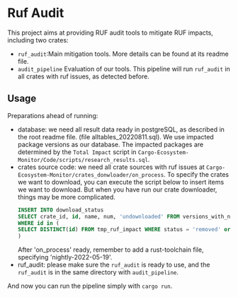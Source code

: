 # Ruf Audit

This project aims at providing RUF audit tools to mitigate RUF impacts, including two crates:
- `ruf_audit`:Main mitigation tools. More details can be found at its readme file.
- `audit_pipeline` Evaluation of our tools. This pipeline will run `ruf_audit` in all crates with ruf issues, as detected before.


## Usage

Preparations ahead of running:

- database: we need all result data ready in postgreSQL, as described in the root readme file. (file alltables_20220811.sql). We use impacted package versions as our database. The impacted packages are determined by the `Total Impact` script in `Cargo-Ecosystem-Monitor/Code/scripts/research_results.sql`.
- crates source code: we need all crate sources with ruf issues at `Cargo-Ecosystem-Monitor/crates_donwloader/on_process`. To specify the crates we want to download, you can execute the script below to insert items we want to download. But when you have run our crate downloader, things may be more complicated.
    ```sql
    INSERT INTO download_status
    SELECT crate_id, id, name, num, 'undownloaded' FROM versions_with_name
    WHERE id in (
    SELECT DISTINCT(id) FROM tmp_ruf_impact WHERE status = 'removed' or status = 'unknown' 
    )
    ```
    After 'on_process' ready, remember to add a rust-toolchain file, specifying 'nightly-2022-05-19'.
- ruf_audit: please make sure the `ruf_audit` is ready to use, and the `ruf_audit` is in the same directory with `audit_pipeline`.

And now you can run the pipeline simply with `cargo run`.